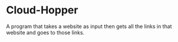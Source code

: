 # Cloud-Hopper
A program that takes a website as input then gets all the links in that website and goes to those links.
